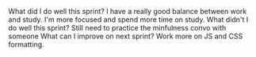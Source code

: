 What did I do well this sprint?
I have a really good balance between work and study. I'm more focused and spend more time on study.
What didn't I do well this sprint?
Still need to practice the minfulness convo with someone
What can I improve on next sprint?
Work more on JS and CSS formatting.